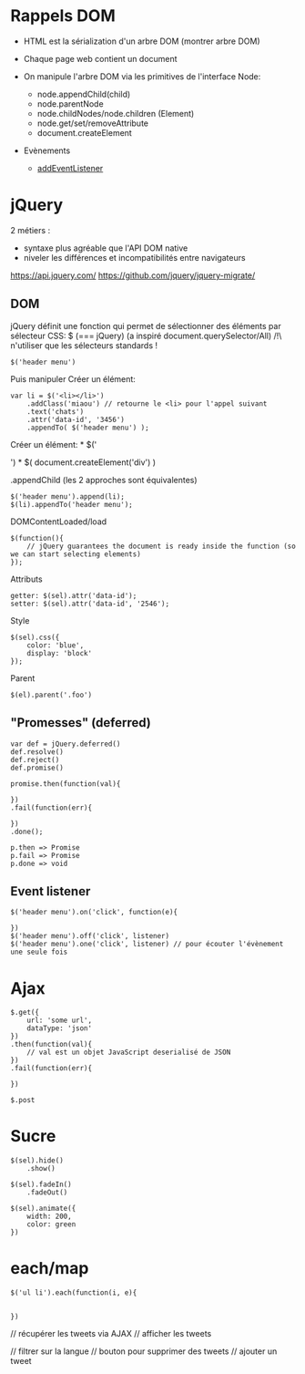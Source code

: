 # Rappels DOM

* HTML est la sérialization d'un arbre DOM (montrer arbre DOM)
* Chaque page web contient un document
* On manipule l'arbre DOM via les primitives de l'interface Node:
    * node.appendChild(child)
    * node.parentNode
    * node.childNodes/node.children (Element)
    * node.get/set/removeAttribute
    * document.createElement
    
* Evènements
    * [addEventListener](https://developer.mozilla.org/fr/docs/DOM/element.addEventListener)
    
# jQuery

2 métiers : 
* syntaxe plus agréable que l'API DOM native
* niveler les différences et incompatibilités entre navigateurs

https://api.jquery.com/
https://github.com/jquery/jquery-migrate/

## DOM

jQuery définit une fonction qui permet de sélectionner des éléments par sélecteur CSS: $ (=== jQuery) (a inspiré document.querySelector/All)
/!\ n'utiliser que les sélecteurs standards !

    $('header menu')

Puis manipuler
Créer un élément:
    
    var li = $('<li></li>')
        .addClass('miaou') // retourne le <li> pour l'appel suivant
        .text('chats')
        .attr('data-id', '3456')
        .appendTo( $('header menu') );

Créer un élément:
    * $('<div></div>') 
    * $( document.createElement('div') )

.appendChild (les 2 approches sont équivalentes)

    $('header menu').append(li);
    $(li).appendTo('header menu');
    
DOMContentLoaded/load

    $(function(){
        // jQuery guarantees the document is ready inside the function (so we can start selecting elements)
    });
    
Attributs

    getter: $(sel).attr('data-id'); 
    setter: $(sel).attr('data-id', '2546');

Style

    $(sel).css({
        color: 'blue',
        display: 'block'
    });

Parent

    $(el).parent('.foo')



## "Promesses" (deferred)


    var def = jQuery.deferred()
    def.resolve()
    def.reject()
    def.promise()

    promise.then(function(val){

    })
    .fail(function(err){

    })
    .done();
    
    p.then => Promise
    p.fail => Promise
    p.done => void


## Event listener

    $('header menu').on('click', function(e){

    })
    $('header menu').off('click', listener)
    $('header menu').one('click', listener) // pour écouter l'évènement une seule fois


# Ajax

    $.get({
        url: 'some url',
        dataType: 'json'
    })
    .then(function(val){
        // val est un objet JavaScript deserialisé de JSON
    })
    .fail(function(err){
    
    })
    
    $.post

# Sucre

    $(sel).hide()
        .show()
        
    $(sel).fadeIn()
        .fadeOut()
        
    $(sel).animate({
        width: 200,
        color: green
    })
    
# each/map

    $('ul li').each(function(i, e){
        
    
    })



// récupérer les tweets via AJAX
// afficher les tweets

// filtrer sur la langue
// bouton pour supprimer des tweets
// ajouter un tweet




